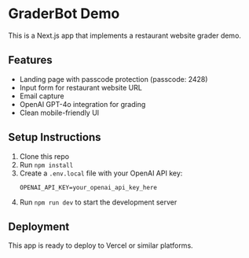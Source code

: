 # GraderBot Demo

This is a Next.js app that implements a restaurant website grader demo.

## Features

- Landing page with passcode protection (passcode: 2428)
- Input form for restaurant website URL
- Email capture
- OpenAI GPT-4o integration for grading
- Clean mobile-friendly UI

## Setup Instructions

1. Clone this repo
2. Run `npm install`
3. Create a `.env.local` file with your OpenAI API key:
   ```
   OPENAI_API_KEY=your_openai_api_key_here
   ```
4. Run `npm run dev` to start the development server

## Deployment

This app is ready to deploy to Vercel or similar platforms.
